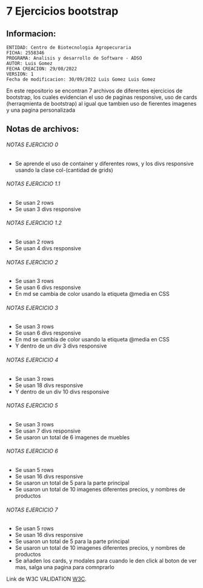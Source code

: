 # 7 Ejercicios bootstrap

## Informacion:

    ENTIDAD: Centro de Biotecnologia Agropecuraria
    FICHA: 2558346
    PROGRAMA: Analisis y desarrollo de Software - ADSO
    AUTOR: Luis Gomez
    FECHA CREACION: 29/08/2022
    VERSION: 1
    Fecha de modificacion: 30/09/2022 Luis Gomez Luis Gomez
    
En este repositorio se encontran 7 archivos de diferentes ejercicios de bootstrap, los cuales evidencian el uso de paginas responsive, uso de cards (herraqmienta de bootstrap) al igual que tambien uso de fierentes imagenes y una pagina personalizada

## Notas de archivos:

###### NOTAS EJERCICIO 0
- Se aprende el uso de container y diferentes rows, y los divs responsive usando la clase col-(cantidad de grids)


###### NOTAS EJERCICIO 1.1
- Se usan 2 rows
- Se usan 3 divs responsive

###### NOTAS EJERCICIO 1.2
- Se usan 2 rows
- Se usan 4 divs responsive

###### NOTAS EJERCICIO 2
- Se usan 3 rows
- Se usan 6 divs responsive
- En md se cambia de color usando la etiqueta @media en CSS

###### NOTAS EJERCICIO 3
- Se usan 3 rows
- Se usan 6 divs responsive
- En md se cambia de color usando la etiqueta @media en CSS
- Y dentro de un div 3 divs responsive

###### NOTAS EJERCICIO 4
- Se usan 3 rows
- Se usan 18 divs responsive
- Y dentro de un div 10 divs responsive

###### NOTAS EJERCICIO 5
- Se usan 3 rows
- Se usan 7 divs responsive
- Se usaron un total de 6 imagenes de muebles

###### NOTAS EJERCICIO 6
- Se usan 5 rows
- Se usan 16 divs responsive
- Se usaron un total de 5 para la parte principal
- Se usaron un total de 10 imagenes diferentes precios, y nombres de productos

###### NOTAS EJERCICIO 7
- Se usan 5 rows
- Se usan 16 divs responsive
- Se usaron un total de 5 para la parte principal
- Se usaron un total de 10 imagenes diferentes precios, y nombres de productos
- Se añaden los cards, y modales para cuando le den click al boton de ver mas, salga una pagina para comnprarlo






Link de W3C VALIDATION [W3C](https://pages.github.com/).
